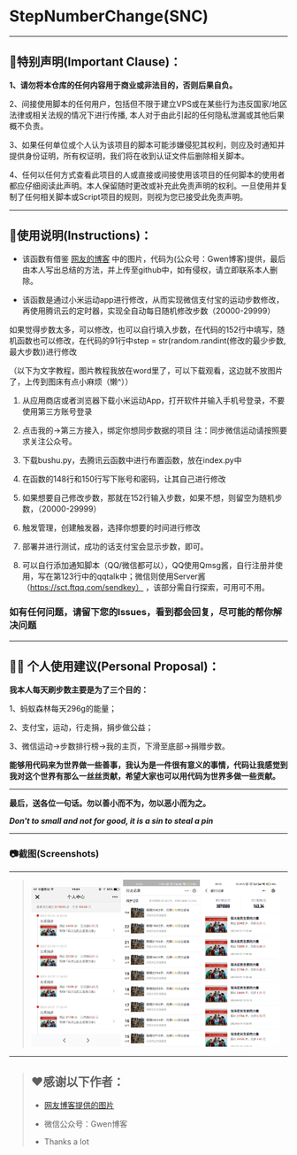 # StepNumberChange(SNC)

<hr>

## 👀特别声明(Important Clause)：

**1、请勿将本仓库的任何内容用于商业或非法目的，否则后果自负。**

2、间接使用脚本的任何用户，包括但不限于建立VPS或在某些行为违反国家/地区法律或相关法规的情况下进行传播, 本人对于由此引起的任何隐私泄漏或其他后果概不负责。

3、如果任何单位或个人认为该项目的脚本可能涉嫌侵犯其权利，则应及时通知并提供身份证明，所有权证明，我们将在收到认证文件后删除相关脚本。

4、任何以任何方式查看此项目的人或直接或间接使用该项目的任何脚本的使用者都应仔细阅读此声明。本人保留随时更改或补充此免责声明的权利。一旦使用并复制了任何相关脚本或Script项目的规则，则视为您已接受此免责声明。  

<hr>

## 🔨使用说明(Instructions)： 
* 该函数有借鉴 [网友的博客](https://www.iloveu.top/index.php/2021/03/30/misport-steps-tool) 中的图片，代码为(公众号：Gwen博客)提供，最后由本人写出总结的方法，并上传至github中，如有侵权，请立即联系本人删除。

* 该函数是通过小米运动app进行修改，从而实现微信支付宝的运动步数修改，再使用腾讯云的定时器，实现全自动每日随机修改步数（20000-29999）

如果觉得步数太多，可以修改，也可以自行填入步数，在代码的152行中填写，随机函数也可以修改，在代码的91行中step = str(random.randint(修改的最少步数,最大步数))进行修改

（以下为文字教程，图片教程我放在word里了，可以下载观看，这边就不放图片了，上传到图床有点小麻烦（懒^））

1. 从应用商店或者浏览器下载小米运动App，打开软件并输入手机号登录，不要使用第三方账号登录

2. 点击我的->第三方接入，绑定你想同步数据的项目 注：同步微信运动请按照要求关注公众号。

3. 下载bushu.py，去腾讯云函数中进行布置函数，放在index.py中

4. 在函数的148行和150行写下账号和密码，让其自己进行修改

5. 如果想要自己修改步数，那就在152行输入步数，如果不想，则留空为随机步数，（20000-29999）

6. 触发管理，创建触发器，选择你想要的时间进行修改

7. 部署并进行测试，成功的话支付宝会显示步数，即可。

8. 可以自行添加通知脚本（QQ/微信都可以），QQ使用Qmsg酱，自行注册并使用，写在第123行中的qqtalk中；微信则使用Server酱（https://sct.ftqq.com/sendkey） ，该部分需自行探索，可用可不用。

### 如有任何问题，请留下您的Issues，看到都会回复，尽可能的帮你解决问题

<hr>

## ✍🏻️ 个人使用建议(Personal Proposal)：

**我本人每天刷步数主要是为了三个目的：**

1、蚂蚁森林每天296g的能量；

2、支付宝，运动，行走捐，捐步做公益；

3、微信运动->步数排行榜->我的主页，下滑至底部->捐赠步数。

**能够用代码来为世界做一些善事，我认为是一件很有意义的事情，代码让我感觉到我对这个世界有那么一丝丝贡献，希望大家也可以用代码为世界多做一些贡献。**

<hr>

**最后，送各位一句话。勿以善小而不为，勿以恶小而为之。**

___Don't to small and not for good, it is a sin to steal a pin___

<hr>

### 📷截图(Screenshots)

<hr>
<blockquote>
<img src="https://raw.githubusercontent.com/EEEugene/blog-img/main/step0227.jpg" width="35%">   <img src="https://raw.githubusercontent.com/EEEugene/blog-img/main/StepUpdate.jpg" width="30%"> <img src="https://raw.githubusercontent.com/EEEugene/blog-img/main/Update0223.jpg" width="30%"> </blockquote>

<hr>

<blockquote>
  
  <h2>❤感谢以下作者：</h2>
  
   * [网友博客提供的图片](https://www.iloveu.top/index.php/2021/03/30/misport-steps-tool)
  
  * 微信公众号：Gwen博客
  
  * Thanks a lot
 </blockquote>
